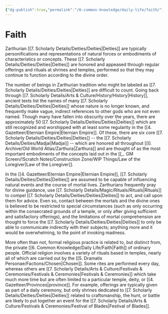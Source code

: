 ```yaml
---
{"dg-publish":true,"permalink":"/6-common-knowledge/daily-life/faith/","noteIcon":""}
---
```


# Faith

Zarthurian [[7. Scholarly Details/Deities/Deities\|Deities]] are typically personifications and representations of natural forces or embodiments of characteristics or concepts. These [[7. Scholarly Details/Deities/Deities\|Deities]] are honored and appeased through regular offerings and rituals at shrines and temples, performed so that they may continue to function according to the divine order. 

The number of beings in Zarthurian tradition who might be labeled as [[7. Scholarly Details/Deities/Deities\|Deities]] are difficult to count. Going back through [[7. Scholarly Details/Arts & Culture/History/History\|History]], ancient texts list the names of many [[7. Scholarly Details/Deities/Deities\|Deities]] whose nature is no longer known, and frequently make vague, indirect references to other gods who are not even named. Though many have fallen into obscurity over the years, there are approximately 50 [[7. Scholarly Details/Deities/Deities\|Deities]] which are still recognized and worshipped with at least some regularity in the [[4. Gazetteer/Eternian Empire\|Eternian Empire]]. Of these, there are six core [[7. Scholarly Details/Deities/Deities\|Deities]] -- the [[7. Scholarly Details/Deities/Madjai\|Madjai]] -- which are honored all throughout [[0. Archive/Old World Atlas/Zarthura\|Zarthura]] and are thought of as the most important embodiments of the concepts laid out in the [[_. GM Screen/!Scratch Notes/Construction Zone/WIP Things/Law of the Loregiver\|Law of the Loregiver]]. 

In the [[4. Gazetteer/Eternian Empire\|Eternian Empire]], [[7. Scholarly Details/Deities/Deities\|Deities]] are assumed to be capable of influencing natural events and the course of mortal lives. Zarthurians frequently pray for divine guidance, use [[7. Scholarly Details/Magic/Rituals/Rituals\|Rituals]] to compel [[7. Scholarly Details/Deities/Deities\|Deities]] to act, and call upon them for advice. Even so, contact between the mortals and the divine ones is believed to be restricted to special circumstances (such as only occurring within the consecrated grounds of a temple, or only after giving sufficient and satisfactory offerings), and the limitations of mortal comprehension are thought to force the [[7. Scholarly Details/Deities/Deities\|Deities]] to only be able to communicate indirectly with their subjects; anything more and it would be overwhelming, to the point of invoking madness. 

More often than not, formal religious practice is related to, but distinct from, the private [[6. Common Knowledge/Daily Life/Faith\|Faith]] of ordinary people. Official religion involves a variety of rituals based in temples, nearly all of which are carried out by the [[5. Dramatis Personae/Factions/Chosen\|Chosen]]. Some rites are performed every day, whereas others are [[7. Scholarly Details/Arts & Culture/Festivals & Ceremonies/Festivals & Ceremonies\|Festivals & Ceremonies]] which take much more time but are often limited to a particular temple, deity, or [[4. Gazetteer/Provinces\|province]]. For example, offerings are typically given as part of a daily ceremony, but only shrines dedicated to [[7. Scholarly Details/Deities/Deities\|Deities]] related to craftsmanship, the hunt, or battle are likely to put together an event for the [[7. Scholarly Details/Arts & Culture/Festivals & Ceremonies/Festival of Blades\|Festival of Blades]]. 


